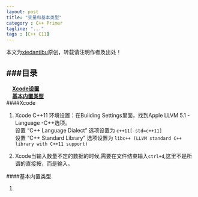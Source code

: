 ```yaml
---
layout: post
title: "变量和基本类型"
category : C++ Primer
tagline: "..."
tags : [C++ C11]
---
```

 本文为[xiedantibu](http://blog.xiedantibu.com/)原创，转载请注明作者及出处！
 
###目录
 ----
 &nbsp;&nbsp;&nbsp;&nbsp;[**Xcode设置**](#xcode)  
 &nbsp;&nbsp;&nbsp;&nbsp;[**基本内置类型**](#base-type)  
<a id='xcode' name='xcode'> </a>
####Xcode
1.	Xcode C++11 环境设置：在Building Settings里面，找到Apple LLVM 5.1 - Language -C++选项。  
  	设置 “C++ Language Dialect” 选项设置为 `c++11[-std=c++11]`  
  	设置 “C++ Standard Library” 选项设置为 `libc++ (LLVM standard C++ library with C++11 support)`

2.	Xcode当输入数量不定的数据的时候,需要在文件结束输入`ctrl+d`,这里不是所谓的直接按，而是输入。

<a id='base-type' name='base-type'> </a>
####基本内置类型.

1.	
